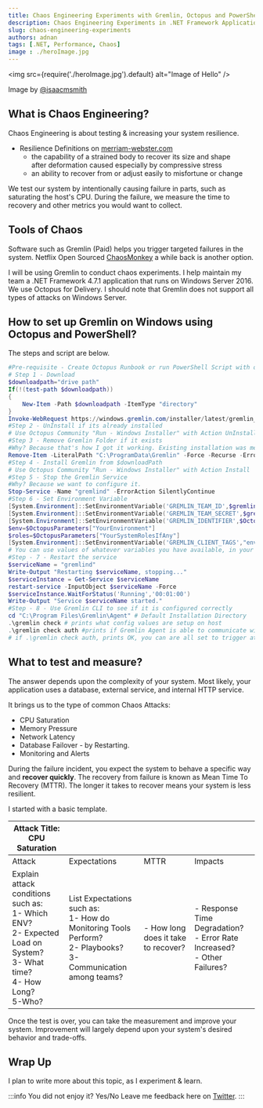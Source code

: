 ```yaml
---
title: Chaos Engineering Experiments with Gremlin, Octopus and PowerShell 
description: Chaos Engineering Experiments in .NET Framework Application By Using Gremlin and PowerShell 
slug: chaos-engineering-experiments 
authors: adnan 
tags: [.NET, Performance, Chaos]
image : ./heroImage.jpg
---
```

<head>

  <meta name="keywords" content="Chaos, Engineering, Experiments, Gremlin"/>
</head>

<img src={require('./heroImage.jpg').default} alt="Image of Hello"
/>

Image by [@isaacmsmith](https://unsplash.com/@isaacmsmith)
## What is Chaos Engineering?
Chaos Engineering is about testing & increasing your system resilience.

- Resilience Definitions on [merriam-webster.com](http://merriam-webster.com/)
  - the capability of a strained body to recover its size and shape after deformation caused especially by compressive stress
  - an ability to recover from or adjust easily to misfortune or change

We test our system by intentionally causing failure in parts, such as saturating the host's CPU. During the failure, we measure the time to recovery and other metrics you would want to collect.
<!--truncate-->
## Tools of Chaos

Software such as Gremlin (Paid) helps you trigger targeted failures in the system. Netflix Open Sourced [ChaosMonkey](https://github.com/netflix/chaosmonkey) a while back is another option.

I will be using Gremlin to conduct chaos experiments. I help maintain my team a .NET Framework 4.7.1 application that runs on Windows Server 2016. We use Octopus for Delivery. I should note that Gremlin does not support all types of attacks on Windows Server.

## How to set up Gremlin on Windows using Octopus and PowerShell?

The steps and script are below.

``` powershell title="PowerShell Script and Octopus"
#Pre-requisite - Create Octopus Runbook or run PowerShell Script with other tool(s)  
# Step 1 - Download 
$downloadpath="drive path"
If(!(test-path $downloadpath))
{
	New-Item -Path $downloadpath -ItemType "directory"
}
Invoke-WebRequest https://windows.gremlin.com/installer/latest/gremlin_installer.msi -OutFile "$downloadpath\gremlin_installer.msi"
#Step 2 - UnInstall if its already installed
# Use Octopus Community "Run - Windows Installer" with Action UnInstall, I ignored status code 1605 
#Step 3 - Remove Gremlin Folder if it exists 
#Why? Because that's how I got it working. Existing installation was messin up with config values.
Remove-Item -LiteralPath "C:\ProgramData\Gremlin" -Force -Recurse -ErrorAction SilentlyContinue
#Step 4 - Install Gremlin from $downloadPath
# Use Octopus Community "Run - Windows Installer" with Action Install
#Step 5 - Stop the Gremlin Service
#Why? Because we want to configure it.
Stop-Service -Name "gremlind" -ErrorAction SilentlyContinue
#Step 6 - Set Environment Variable 
[System.Environment]::SetEnvironmentVariable('GREMLIN_TEAM_ID',$gremlinteamid,[System.EnvironmentVariableTarget]::Machine)
[System.Environment]::SetEnvironmentVariable('GREMLIN_TEAM_SECRET',$gremlinteamsecret,[System.EnvironmentVariableTarget]::Machine)
[System.Environment]::SetEnvironmentVariable('GREMLIN_IDENTIFIER',$OctopusParameters["YourIdentifier"],[System.EnvironmentVariableTarget]::Machine)
$env=$OctopusParameters["YourEnvironment"]
$roles=$OctopusParameters["YourSystemRolesIfAny"]
[System.Environment]::SetEnvironmentVariable('GREMLIN_CLIENT_TAGS',"env=$env,role=$roles",[System.EnvironmentVariableTarget]::Machine)
# You can use values of whatever variables you have available, in your context.
#Step - 7 - Restart the service 
$serviceName = "gremlind"
Write-Output "Restarting $serviceName, stopping..."
$serviceInstance = Get-Service $serviceName
restart-service -InputObject $serviceName -Force
$serviceInstance.WaitForStatus('Running','00:01:00')
Write-Output "Service $serviceName started."
#Step - 8 - Use Gremlin CLI to see if it is configured correctly
cd "C:\Program Files\Gremlin\Agent" # Default Installation Directory
.\gremlin check # prints what config values are setup on host
.\gremlin check auth #prints if Gremlin Agent is able to communicate with portal.
# if .\gremlin check auth, prints OK, you can are all set to trigger attacks from Portal.
```

## What to test and measure?

The answer depends upon the complexity of your system. Most likely, your application uses a database, external service, and internal HTTP service.

It brings us to the type of common Chaos Attacks:

- CPU Saturation
- Memory Pressure
- Network Latency
- Database Failover - by Restarting.
- Monitoring and Alerts

During the failure incident, you expect the system to behave a specific way and **recover quickly**. The recovery from failure is known as Mean Time To Recovery (MTTR). The longer it takes to recover means your system is less resilient.

I started with a basic template.

| Attack Title: CPU Saturation                                                                                                    |                                                                                                                       |  |                                                                        |
|---------------------------------------------------------------------------------------------------------------------------------|-----------------------------------------------------------------------------------------------------------------------| --- |------------------------------------------------------------------------|
| Attack                                                                                                                          | Expectations                                                                                                          | MTTR | Impacts                                                                |
| Explain attack conditions such as: <br/>1- Which ENV? <br/> 2- Expected Load on System? <br/> 3- What time? <br/> 4- How Long?<br/>5-Who? | List Expectations such as: <br/> 1- How do Monitoring Tools Perform? <br/>2- Playbooks? <br/>3-Communication among teams? | - How long does it take to recover? | - Response Time Degradation? <br/>- Error Rate Increased? <br/>- Other Failures? | 

Once the test is over, you can take the measurement and improve your system. Improvement will largely depend upon your system's desired behavior and trade-offs.

## Wrap Up

I plan to write more about this topic, as I experiment & learn. 

:::info
You did not enjoy it? Yes/No  Leave me feedback here on [Twitter](https://twitter.com/madnan_rafiq).
:::
